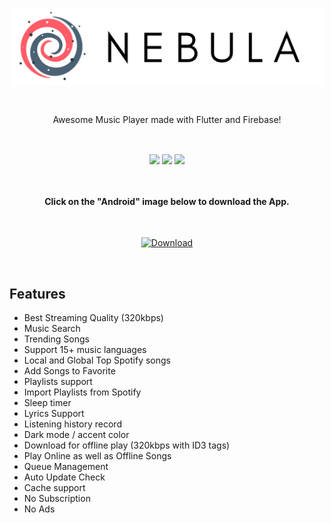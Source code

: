 <p align="center">
<img width="500px" src="assets/nebula-banner.png" align="center" />
</p>
<br>


<p align="center">Awesome Music Player made with Flutter and Firebase!<p>
<br/>
<p align="center">
<img src="https://img.shields.io/badge/Flutter-02569B?style=for-the-badge&logo=flutter&logoColor=white" align="center"/>

<img src="https://img.shields.io/badge/Dart-0175C2?style=for-the-badge&logo=dart&logoColor=white" align="center">

<img src="https://img.shields.io/badge/firebase-ffca28?style=for-the-badge&logo=firebase&logoColor=black" align="center">
</p>

<br/>
<h4 align="center">Click on the "Android" image below to download the App.</h4>
<br/>
<p align="center">
  <a href="https://github.com/zaidmukaddam/nebula/releases/download/1.0.0/app-release.apk">
    <img alt="Download"
         src="https://img.shields.io/badge/Android-3DDC84?style=for-the-badge&logo=android&logoColor=white"
         width="200"/>
  </a>
</p>
<br/>

## Features

* Best Streaming Quality (320kbps)
* Music Search
* Trending Songs
* Support 15+ music languages
* Local and Global Top Spotify songs
* Add Songs to Favorite
* Playlists support
* Import Playlists from Spotify
* Sleep timer
* Lyrics Support
* Listening history record
* Dark mode / accent color
* Download for offline play (320kbps with ID3 tags)
* Play Online as well as Offline Songs
* Queue Management
* Auto Update Check
* Cache support
* No Subscription
* No Ads
